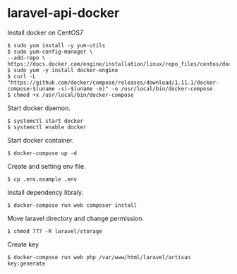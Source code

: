 # laravel-api-docker
    
Install docker on CentOS7
    
    $ sudo yum install -y yum-utils
    $ sudo yum-config-manager \
    --add-repo \
    https://docs.docker.com/engine/installation/linux/repo_files/centos/docker.repo
    $ sudo yum -y install docker-engine
    $ curl -L "https://github.com/docker/compose/releases/download/1.11.1/docker-compose-$(uname -s)-$(uname -m)" -o /usr/local/bin/docker-compose
    $ chmod +x /usr/local/bin/docker-compose

Start docker daemon.

    $ systemctl start docker
    $ systemctl enable docker

Start docker container.
    
    $ docker-compose up -d

Create and setting env file.

    $ cp .env.example .env

Install dependency libraly.

    $ docker-compose run web composer install

Move laravel directory and change permission.

    $ chmod 777 -R laravel/storage

Create key

    $ docker-compose run web php /var/www/html/laravel/artisan key:generate
